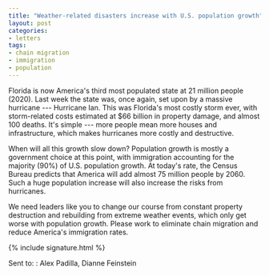 ```yaml
---
title: "Weather-related disasters increase with U.S. population growth"
layout: post
categories:
- letters
tags:
- chain migration
- immigration
- population
---
```


Florida is now America's third most populated state at 21 million people (2020). Last week the state was, once again, set upon by a massive hurricane --- Hurricane Ian. This was Florida's most costly storm ever, with storm-related costs estimated at $66 billion in property damage, and almost 100 deaths. It's simple --- more people mean more houses and infrastructure, which makes hurricanes more costly and destructive.

When will all this growth slow down? Population growth is mostly a government choice at this point, with immigration accounting for the majority (90%) of U.S. population growth. At today's rate, the Census Bureau predicts that America will add almost 75 million people by 2060. Such a huge population increase will also increase the risks from hurricanes.

We need leaders like you to change our course from constant property destruction and rebuilding from extreme weather events, which only get worse with population growth. Please work to eliminate chain migration and reduce America's immigration rates.

{% include signature.html %}

Sent to:
: Alex Padilla, Dianne Feinstein
